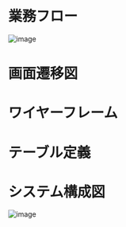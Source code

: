 # 業務フロー
![image](https://github.com/led-ray/furusato/assets/151374279/31655a9b-9622-49a0-94d2-3cc6feec1d06)

# 画面遷移図

# ワイヤーフレーム

# テーブル定義

# システム構成図
![image](https://github.com/led-ray/furusato/assets/151374279/71c1389b-aff7-4f74-a2cd-4800a0b7c53a)


